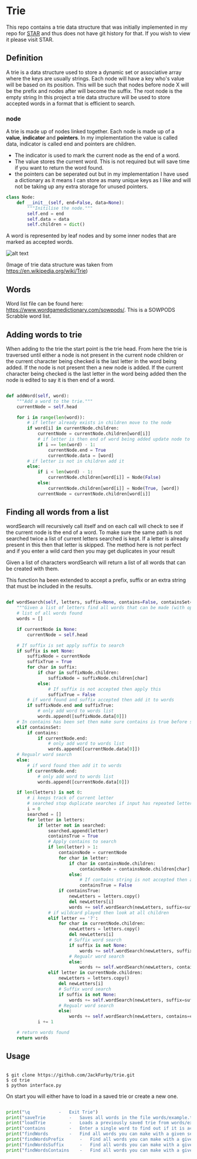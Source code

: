 # Trie

This repo contains a trie data structure that was initially implemented in my repo for [STAR](https://github.com/JackFurby/STAR) and thus does not have git history for that. If you wish to view it please visit STAR.

## Definition

A trie is a data structure used to store a dynamic set or associative array where the keys are usually strings. Each node will have a key who's value will be based on its position. This will be such that nodes before node X will be the prefix and nodes after will become the suffix. The root node is the empty string In this project a trie data structure will be used to store accepted words in a format that is efficient to search.

### node

A trie is made up of nodes linked together. Each node is made up of a **value**, **indicator** and **pointers**. In my implementation the value is called data, indicator is called end and pointers are children.
* The indicator is used to mark the current node as the end of a word.
* The value stores the current word. This is not required but will save time if you want to return the word found.
* the pointers can be seperated out but in my implementation I have used a dictionary as it means I can store as many unique keys as I like and will not be taking up any extra storage for unused pointers.

```Python
class Node:
	def __init__(self, end=False, data=None):
		"""Initilise the node."""
		self.end = end
		self.data = data
		self.children = dict()
```

A word is represented by leaf nodes and by some inner nodes that are marked as accepted words.

![alt text](https://upload.wikimedia.org/wikipedia/commons/thumb/b/be/Trie_example.svg/400px-Trie_example.svg.png)

(Image of trie data structure was taken from https://en.wikipedia.org/wiki/Trie)

## Words

Word list file can be found here: https://www.wordgamedictionary.com/sowpods/. This is a SOWPODS Scrabble word list.

## Adding words to trie

When adding to the trie the start point is the trie head. From here the trie is traversed until either a node is not present in the current node children or the current character being checked is the last letter in the word being added. If the node is not present then a new node is added. If the current character being checked is the last letter in the word being added then the node is edited to say it is then end of a word.

```Python

def addWord(self, word):
	"""Add a word to the trie."""
	currentNode = self.head

	for i in range(len(word)):
		# if letter already exists in children move to the node
		if word[i] in currentNode.children:
			currentNode = currentNode.children[word[i]]
			# if letter is then end of word being added update node to show this
			if i == len(word) - 1:
				currentNode.end = True
				currentNode.data = [word]
		# if letter is not in children add it
		else:
			if i < len(word) - 1:
				currentNode.children[word[i]] = Node(False)
			else:
				currentNode.children[word[i]] = Node(True, [word])
			currentNode = currentNode.children[word[i]]

```

## Finding all words from a list

wordSearch will recursively call itself and on each call will check to see if the current node is the end of a word. To make sure the same path is not searched twice a list of current letters searched is kept. If a letter is already present in this then that letter is skipped. The method here is not perfect and if you enter a wild card then you may get duplicates in your result

Given a list of characters wordSearch will return a list of all words that can be created with them.

This function ha been extended to accept a prefix, suffix or an extra string that must be included in the results.

```Python

def wordSearch(self, letters, suffix=None, contains=False, containsSet=False, currentNode=None):
	"""Given a list of letters find all words that can be made (with optional extra components)."""
	# list of all words found
	words = []

	if currentNode is None:
		currentNode = self.head

	# If suffix is set apply suffix to search
	if suffix is not None:
		suffixNode = currentNode
		suffixTrue = True
		for char in suffix:
			if char in suffixNode.children:
				suffixNode = suffixNode.children[char]
			else:
				# If suffix is not accepted then apply this
				suffixTrue = False
		# if word found and suffix accepted then add it to words
		if suffixNode.end and suffixTrue:
			# only add word to words list
			words.append([suffixNode.data[0]])
	# In contains has been set then make sure contains is true before seeing if word exists
	elif containsSet:
		if contains:
			if currentNode.end:
				# only add word to words list
				words.append([currentNode.data[0]])
	# Regualr word search
	else:
		# if word found then add it to words
		if currentNode.end:
			# only add word to words list
			words.append([currentNode.data[0]])

	if len(letters) is not 0:
		# i keeps track of current letter
		# searched stop duplicate searches if input has repeated letters
		i = 0
		searched = []
		for letter in letters:
			if letter not in searched:
				searched.append(letter)
				containsTrue = True
				# Apply contains to search
				if len(letter) > 1:
					containsNode = currentNode
					for char in letter:
						if char in containsNode.children:
							containsNode = containsNode.children[char]
						else:
							# If contains string is not accepted then apply this
							containsTrue = False
					if containsTrue:
						newLetters = letters.copy()
						del newLetters[i]
						words += self.wordSearch(newLetters, suffix=suffix, contains=containsTrue, containsSet=True, currentNode=containsNode)
				# if wildcard played then look at all children
				elif letter == '?':
					for char in currentNode.children:
						newLetters = letters.copy()
						del newLetters[i]
						# Suffix word search
						if suffix is not None:
							words += self.wordSearch(newLetters, suffix=suffix, currentNode=currentNode.children[char])
						# Regualr word search
						else:
							words += self.wordSearch(newLetters, contains=contains, containsSet=containsSet, currentNode=currentNode.children[char])
				elif letter in currentNode.children:
					newLetters = letters.copy()
					del newLetters[i]
					# Suffix word search
					if suffix is not None:
						words += self.wordSearch(newLetters, suffix=suffix, currentNode=currentNode.children[letter])
					# Regualr word search
					else:
						words += self.wordSearch(newLetters, contains=contains, containsSet=containsSet, currentNode=currentNode.children[letter])
			i += 1

	# return words found
	return words

```

## Usage


```

$ git clone https://github.com/JackFurby/trie.git
$ cd trie
$ python interface.py

```

On start you will either have to load in a saved trie or create a new one.

```python

print("\q			-	Exit Trie")
print("saveTrie			-	Saves all words in the file words/example.txt to the trie and .pkl file")
print("loadTrie			-	Loads a previously saved trie from words/example.pkl")
print("contains			-	Enter a single word to find out if it is accepted or not")
print("findWords		-	Find all words you can make with a given set of characters")
print("findWordsPrefix		-	Find all words you can make with a given set of characters + a prefix")
print("findWordsSuffix		-	Find all words you can make with a given set of characters + a suffix")
print("findWordsContains	-	Find all words you can make with a given set of characters + a set string")

```
